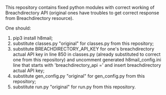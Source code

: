 This repository contains fixed python modules with correct working of Breachdirectory API (original ones have troubles to get correct response from Breachdirectory resource).

One should:
1. pip3 install h8mail;
2. substitute classes.py "original" for classes.py from this repository;
3. substitute BREACHDIRECTORY_API_KEY for one's breachdirectory actual API key in line 850 in classes.py (already substituted to correct one from this repository) and uncomment generated h8mail_config.ini line that starts with 'breachdirectory_api =' and insert breachdirectory actual API key;
4. substitute gen_config.py "original" for gen_config.py from this repository;
5. substitute run.py "original" for run.py from this repository.

